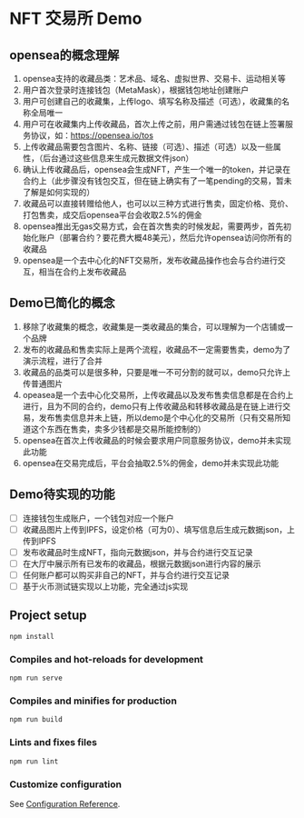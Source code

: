 # NFT 交易所 Demo

## opensea的概念理解
1. opensea支持的收藏品类：艺术品、域名、虚拟世界、交易卡、运动相关等
2. 用户首次登录时连接钱包（MetaMask），根据钱包地址创建账户
3. 用户可创建自己的收藏集，上传logo、填写名称及描述（可选），收藏集的名称全局唯一
4. 用户可在收藏集内上传收藏品，首次上传之前，用户需通过钱包在链上签署服务协议，如：https://opensea.io/tos
5. 上传收藏品需要包含图片、名称、链接（可选）、描述（可选）以及一些属性，（后台通过这些信息来生成元数据文件json）
6. 确认上传收藏品后，opensea会生成NFT，产生一个唯一的token，并记录在合约上（此步骤没有钱包交互，但在链上确实有了一笔pending的交易，暂未了解是如何实现的）
7. 收藏品可以直接转赠给他人，也可以以三种方式进行售卖，固定价格、竞价、打包售卖，成交后opensea平台会收取2.5%的佣金
8. opensea推出无gas交易方式，会在首次售卖的时候发起，需要两步，首先初始化账户（部署合约？要花费大概48美元），然后允许opensea访问你所有的收藏品
9. opensea是一个去中心化的NFT交易所，发布收藏品操作也会与合约进行交互，相当在合约上发布收藏品

## Demo已简化的概念
1. 移除了收藏集的概念，收藏集是一类收藏品的集合，可以理解为一个店铺或一个品牌
2. 发布的收藏品和售卖实际上是两个流程，收藏品不一定需要售卖，demo为了演示流程，进行了合并
3. 收藏品的品类可以是很多种，只要是唯一不可分割的就可以，demo只允许上传普通图片
4. opeasea是一个去中心化交易所，上传收藏品以及发布售卖信息都是在合约上进行，且为不同的合约，demo只有上传收藏品和转移收藏品是在链上进行交易，发布售卖信息并未上链，所以demo是个中心化的交易所（只有交易所知道这个东西在售卖，卖多少钱都是交易所能控制的）
5. opensea在首次上传收藏品的时候会要求用户同意服务协议，demo并未实现此功能
6. opensea在交易完成后，平台会抽取2.5%的佣金，demo并未实现此功能


## Demo待实现的功能
- [ ] 连接钱包生成账户，一个钱包对应一个账户
- [ ] 收藏品图片上传到IPFS，设定价格（可为0）、填写信息后生成元数据json，上传到IPFS
- [ ] 发布收藏品时生成NFT，指向元数据json，并与合约进行交互记录
- [ ] 在大厅中展示所有已发布的收藏品，根据元数据json进行内容的展示
- [ ] 任何账户都可以购买非自己的NFT，并与合约进行交互记录
- [ ] 基于火币测试链实现以上功能，完全通过js实现

## Project setup
```
npm install
```

### Compiles and hot-reloads for development
```
npm run serve
```

### Compiles and minifies for production
```
npm run build
```

### Lints and fixes files
```
npm run lint
```

### Customize configuration
See [Configuration Reference](https://cli.vuejs.org/config/).

